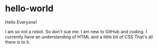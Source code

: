 # hello-world
Hello Everyone!

I am so not a robot. So don't sue me.
I am new to GitHub and coding. I currently have an understanding of HTML and a little bit of CSS
That's all there is to it.
